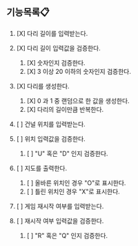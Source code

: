 ## 기능목록📋

1. [X] 다리 길이를 입력받는다.


2. [X] 다리 길이 입력값을 검증한다.
   1. [X] 숫자인지 검증한다.
   2. [X] 3 이상 20 이하의 숫자인지 검증한다.


3. [X] 다리를 생성한다.
   1. [X] 0 과 1 중 랜덤으로 한 값을 생성한다.
   2. [X] 다리의 길이만큼 반복한다.


4. [ ] 건널 위치를 입력받는다.


5. [ ] 위치 입력값을 검증한다.
   1. [ ] "U" 혹은 "D" 인지 검증한다.


6. [ ] 지도를 출력한다.
   1. [ ] 올바른 위치인 경우 "O"로 표시한다.
   2. [ ] 틀린 위치인 경우 "X"로 표시한다.


7. [ ] 게임 재시작 여부를 입력받는다.


8. [ ] 재시작 여부 입력값을 검증한다.
   1. [ ] "R" 혹은 "Q" 인지 검증한다.